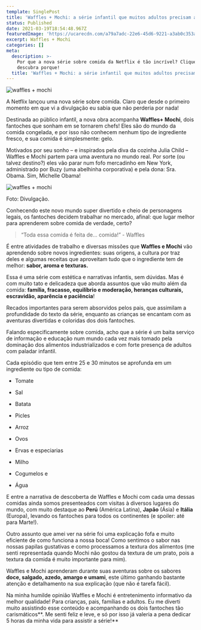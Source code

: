 ```yaml
---
template: SinglePost
title: 'Waffles + Mochi: a série infantil que muitos adultos precisam assistir'
status: Published
date: 2021-03-19T18:54:48.967Z
featuredImage: 'https://ucarecdn.com/a79a7adc-22e6-45d6-9221-a3ab0c353a30/'
excerpt: Waffles + Mochi
categories: []
meta:
  description: >-
    Por que a nova série sobre comida da Netflix é tão incrível? Clique e
    descubra porque!
  title: 'Waffles + Mochi: a série infantil que muitos adultos precisam assistir'
---
```

![waffles + mochi](https://ucarecdn.com/371a3937-87f1-4be6-a2a8-519889c115da/)

A Netflix lançou uma nova série sobre comida. Claro que desde o primeiro momento em que vi a divulgação eu sabia que não perderia por nada! 



Destinada ao público infantil, a nova obra acompanha **Waffles+ Mochi**, dois fantoches que sonham em se tornarem chefs! Eles são do mundo da comida congelada, e por isso não conhecem nenhum tipo de ingrediente fresco, e sua comida é simplesmente: gelo. 



Motivados por seu sonho – e inspirados pela diva da cozinha Julia Child – Waffles e Mochi partem para uma aventura no mundo real. Por sorte (ou talvez destino?) eles vão parar num fofo mercadinho em New York, administrado por Buzy  (uma abelhinha corporativa) e pela dona: Sra. Obama. Sim, Michelle Obama! 

![waffles + mochi](https://ucarecdn.com/cf52ca39-f43f-4c91-bfb1-8097036831e8/ "Foto: Divulgação")





> 

Foto: Divulgação.

Conhecendo este novo mundo super divertido e cheio de personagens legais, os fantoches decidem trabalhar no mercado, afinal: que lugar melhor para aprenderem sobre comida de verdade, certo? 

> “Toda essa comida é feita de... comida!” - Waffles 



É entre atividades de trabalho e diversas missões que **Waffles e Mochi** vão aprendendo sobre novos ingredientes: suas origens, a cultura por traz deles e algumas receitas que aproveitam tudo que o ingrediente tem de melhor: **sabor, aroma e texturas.** 



Essa é uma série com estética e narrativas infantis, sem dúvidas. Mas é com muito tato e delicadeza que aborda assuntos que vão muito além da comida: **família, fracasso, equilíbrio e moderação, heranças culturais, escravidão, aparência e paciência**!  



Recados importantes para serem absorvidos pelos pais, que assimilam a profundidade do texto da série, enquanto as crianças se encantam com as aventuras divertidas e coloridas dos dois fantoches. 



Falando especificamente sobre comida, acho que a série é um baita serviço de informação e educação num mundo cada vez mais tomado pela dominação dos alimentos industrializados e com forte presença de adultos com paladar infantil. 



Cada episódio que tem entre 25 e 30 minutos se aprofunda em um ingrediente ou tipo de comida: 



* Tomate 
* Sal 
* Batata 
* Picles 
* Arroz 
* Ovos 
* Ervas e especiarias 
* Milho 
* Cogumelos e  
* Água 



E entre a narrativa de descoberta de Waffles e Mochi com cada uma dessas comidas ainda somos presenteados com visitas à diversos lugares do mundo, com muito destaque ao **Perú** (América Latina), **Japão** (Ásia) e **Itália** (Europa), levando os fantoches para todos os continentes (e spoiler: até para Marte!).  



Outro assunto que amei ver na série foi uma explicação fofa e muito eficiente de como funciona a nossa boca! Como sentimos o sabor nas nossas papilas gustativas e como processamos a textura dos alimentos (me senti representada quando Mochi não gostou da textura de um prato, pois a textura da comida é muito importante para mim). 



Waffles e Mochi aprenderam durante suas aventuras sobre os sabores **doce, salgado, azedo, amargo e umami**, este último ganhando bastante atenção e detalhamento na sua explicação (que não é tarefa fácil). 



Na minha humilde opinião Waffles e Mochi é entretenimento informativo da melhor qualidade! Para crianças, pais, famílias e adultos. Eu me diverti muito assistindo esse conteúdo e acompanhando os dois fantoches tão carismáticos**. Me senti feliz e leve, e só por isso já valeria a pena dedicar 5 horas da minha vida para assistir a série!**
